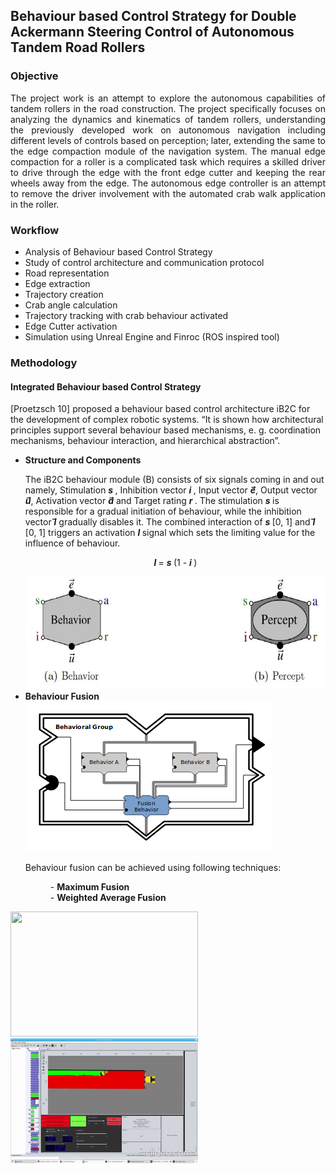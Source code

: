 ## Behaviour based Control Strategy for Double Ackermann Steering Control of Autonomous Tandem Road Rollers



### Objective

<p align="justify">
The project work is an attempt to explore the autonomous capabilities of tandem rollers in the road construction. The project specifically focuses on analyzing the dynamics and
kinematics of tandem rollers, understanding the previously developed work on autonomous navigation including different levels of controls based on perception; later, extending
the same to the edge compaction module of the navigation system. The manual edge compaction for a roller is a complicated task which requires a skilled driver to drive through the edge with the front edge cutter and keeping the rear wheels away from the edge. The autonomous edge controller is an attempt to remove the driver involvement with the automated crab walk application in the roller.  </p>

### Workflow

<ul>
<li> Analysis of Behaviour based Control Strategy </li>
<li> Study of control architecture and communication protocol </li>
<li> Road representation </li>
<li> Edge extraction </li>
<li> Trajectory creation </li>
<li> Crab angle calculation </li>
<li> Trajectory tracking with crab behaviour activated </li>
<li> Edge Cutter activation </li>
<li> Simulation using Unreal Engine and Finroc (ROS inspired tool) </li>
</ul>

### Methodology

#### Integrated Behaviour based Control Strategy 

[Proetzsch 10] proposed a behaviour based control architecture iB2C for the development of complex robotic systems. “It is shown how architectural principles support several behaviour based mechanisms, e. g. coordination mechanisms, behaviour interaction, and hierarchical abstraction”.

<ul>
  <li> <b> Structure and Components </b> </li>
  
  The iB2C behaviour module (B) consists of six signals coming in and out namely, Stimulation <b><i>s </i> </b>, Inhibition vector <b><i>i </i> </b>, Input vector <b> <i>e</i>&#8407;</b>, Output vector <b> <i>u</i>&#8407;</b>, Activation vector <b> <i>a</i>&#8407;</b> and Target rating <b><i>r </i> </b>. The stimulation <b><i>s </i> </b> is responsible for a gradual initiation of behaviour, while the inhibition vector <b> <i>i</i>&#8407;</b> gradually disables it. The combined interaction of <b><i>s </i> </b> [0, 1] and <b> <i>i</i>&#8407;</b> [0, 1] triggers an activation <b><i>l </i> </b> signal which sets the limiting value for the influence of behaviour.
  
  <p align="center"> <b><i>l </i> </b> = <b><i>s </i> </b> (1 - <b><i>i </i> </b>) </p>
  
  <img src="https://github.com/ayadav10491/Portfolio/blob/master/images/ib2c_structure_.JPG?raw=true" width="500" height="180"> 
  
<li> <b> Behaviour Fusion </b> </li>
  <img src="https://github.com/ayadav10491/Portfolio/blob/master/images/fusion.png?raw=true"> 
  
  Behaviour fusion can be achieved using following techniques: 
  <dl>
       <dd>- <b> Maximum Fusion </b> </dd>
       <dd>- <b> Weighted Average Fusion </b> </dd>
  </dl>
</ul>

<img src="https://github.com/ayadav10491/Portfolio/blob/master/images/robot_unreal.gif?raw=true" width="300" height="200"> <img src="https://github.com/ayadav10491/Portfolio/blob/master/images/robot_finroc.gif?raw=true"  width="300" height="200"/>
